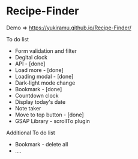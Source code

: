 # Recipe-Finder

Demo => https://yukiramu.github.io/Recipe-Finder/

To do list <br>
<ul>
<li>Form validation and filter</li>
<li>Degital clock</li>
<li>API - [done]</li>
<li>Load more - [done]</li>
<li>Loading modal - [done]</li>
<li>Dark-light mode change</li>
<li>Bookmark - [done]</li>
<li>Countdown clock</li>
<li>Display today's date</li>
<li>Note taker</li>
<li>Move to top button - [done]</li>
<li>GSAP Library - scrollTo plugin</li>
</ul>

Additional To do list <br>
<ul>
<li>Bookmark - delete all</li>
<li>....</li>
</ul>
